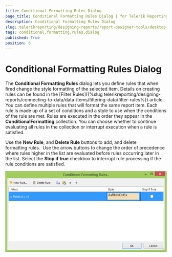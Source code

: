 ```yaml
---
title: Conditional Formatting Rules Dialog
page_title: Conditional Formatting Rules Dialog | for Telerik Reporting Documentation
description: Conditional Formatting Rules Dialog
slug: telerikreporting/designing-reports/report-designer-tools/desktop-designers/tools/conditional-formatting-rules-dialog
tags: conditional,formatting,rules,dialog
published: True
position: 6
---
```


# Conditional Formatting Rules Dialog



The __Conditional Formatting Rules__ dialog lets you define rules that when fired change the style formatting of the selected item.              Details on creating rules can be found in the [Filter Rules]({%slug telerikreporting/designing-reports/connecting-to-data/data-items/filtering-data/filter-rules%}) article.             You can define multiple rules that will format the same report item. Each rule is made up of a set of conditions and a style to use when the conditions of the rule are met.              Rules are executed in the order they appear in the __ConditionalFormatting__ collection.              You can choose whether to continue evaluating all rules in the collection or interrupt execution when a rule is satisfied.            

Use the __New Rule__, and __Delete Rule__ buttons to add, and delete formatting rules.               Use the arrow buttons to change the order of precedence where rules higher in the list are evaluated before rules occurring later in the list.              Select the __Stop if true__ checkbox to interrupt rule processing if the rule conditions are satisfied.           

  

  ![Conditional Formatting Rules Dialog](images/ConditionalFormattingRulesDialog.png)

